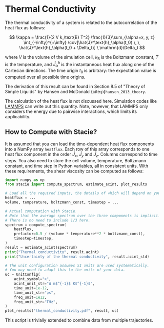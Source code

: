 # Thermal Conductivity

The thermal conductivity of a system is related to the autocorrelation
of the heat flux as follows:

$$
    \kappa = \frac{1}{2 V k_\text{B} T^2}
        \frac{1}{3}\sum_{\alpha=x, y, z}
        \int_{-\infty}^{+\infty}
        \cov[\hat{J}^\text{h}_\alpha(t_0) \,,\, \hat{J}^\text{h}_\alpha(t_0 + \Delta_t)]
        \,\mathrm{d}\Delta_t
$$

where $V$ is the volume of the simulation cell,
$k_\text{B}$ is the Boltzmann constant,
$T$ is the temperature,
and $\hat{J}^\text{h}_\alpha$ is the instantaneous heat flux along one of the Cartesian directions.
The time origin $t_0$ is arbitrary:
the expectation value is computed over all possible time origins.

The derivation of this result can be found in
Section 8.5 of "Theory of Simple Liquids"
by Hansen and McDonald {cite:p}`hansen_2013_theory`.

The calculation of the heat flux is not discussed here.
Simulation codes like [LAMMPS](https://lammps.org/) can write out this quantity.
Note, however, that LAMMPS only considers the energy due to pairwise interactions,
which limits its applicability.


## How to Compute with Stacie?

It is assumed that you can load the time-dependent heat flux components
into a NumPy array `heatflux`.
Each row of this array corresponds to one heat flux component
in the order $\hat{J}_x$, $\hat{J}_y$ and $\hat{J}_z$.
Columns correspond to time steps.
You also need to store the cell volume, temperature,
Boltzmann constant, and time step in Python variables,
all in consistent units.
With these requirements, the shear viscosity can be computed as follows:

```python
import numpy as np
from stacie import compute_spectrum, estimate_acint, plot_results

# Load all the required inputs, the details of which will depend on your use case.
heatflux = ...
volume, temperature, boltzmann_const, timestep = ...

# Actual computation with Stacie.
# Note that the average spectrum over the three components is implicit.
# There is no need to include 1/3 here.
spectrum = compute_spectrum(
    heatflux,
    prefactor=0.5 / (volume * temperature**2 * boltzmann_const),
    timestep=timestep,
)
result = estimate_acint(spectrum)
print("Thermal conductivity", result.acint)
print("Uncertainty of the thermal conductivity", result.acint_std)

# The unit configuration assumes SI units are used systematically.
# You may need to adapt this to the units of your data.
uc = UnitConfig(
    acint_symbol="κ",
    acint_unit_str="W m$^{-1}$ K$^{-1}$",
    time_unit=1e-12,
    time_unit_str="ps",
    freq_unit=1e12,
    freq_unit_str="THz",
)
plot_results("thermal_conductivity.pdf", result, uc)
```

This script is trivially extended to combine data from multiple trajectories.
